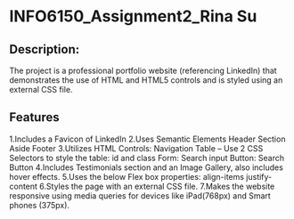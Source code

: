 # INFO6150_Assignment2_Rina Su

## Description:
The project is a professional portfolio website (referencing LinkedIn) that demonstrates the use of HTML and HTML5 controls and is styled using an external CSS file.

## Features
1.Includes a Favicon of LinkedIn
2.Uses Semantic Elements
    Header
    Section
    Aside
    Footer
3.Utilizes HTML Controls:
    Navigation
    Table – Use 2 CSS Selectors to style the table: id and class
    Form: Search input
    Button: Search Button
4.Includes Testimonials section and an Image Gallery, also includes hover effects.
5.Uses the below Flex box properties:
    align-items
    justify-content
6.Styles the page with an external CSS file.
7.Makes the website responsive using media queries for devices like iPad(768px) and Smart phones (375px). 